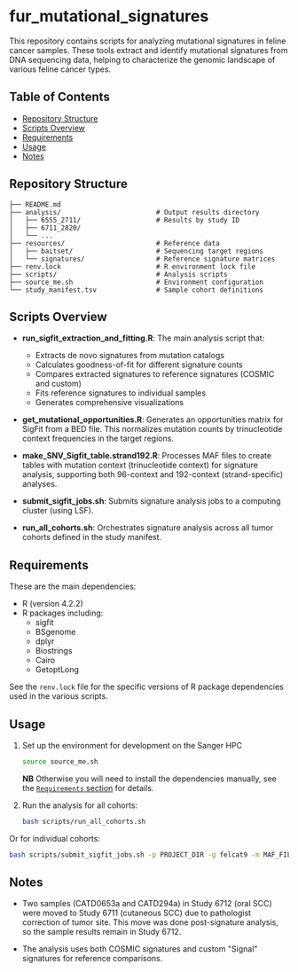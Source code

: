 # fur_mutational_signatures

This repository contains scripts for analyzing mutational signatures in feline cancer samples. These tools extract and identify mutational signatures from DNA sequencing data, helping to characterize the genomic landscape of various feline cancer types.

## Table of Contents
- [Repository Structure](#repository-structure)
- [Scripts Overview](#scripts-overview)
- [Requirements](#requirements)
- [Usage](#usage)
- [Notes](#notes)

## Repository Structure

```
├── README.md
├── analysis/                        # Output results directory
│   ├── 6555_2711/                   # Results by study ID
│   ├── 6711_2820/
│   └── ...
├── resources/                       # Reference data
│   ├── baitset/                     # Sequencing target regions
│   └── signatures/                  # Reference signature matrices
├── renv.lock                        # R environment lock file
├── scripts/                         # Analysis scripts
├── source_me.sh                     # Environment configuration
└── study_manifest.tsv               # Sample cohort definitions
```


## Scripts Overview

- **run_sigfit_extraction_and_fitting.R**: The main analysis script that:
  - Extracts de novo signatures from mutation catalogs
  - Calculates goodness-of-fit for different signature counts
  - Compares extracted signatures to reference signatures (COSMIC and custom)
  - Fits reference signatures to individual samples
  - Generates comprehensive visualizations

- **get_mutational_opportunities.R**: Generates an opportunities matrix for
  SigFit from a BED file. This normalizes mutation counts by trinucleotide
  context frequencies in the target regions.
- **make_SNV_Sigfit_table.strand192.R**: Processes MAF files to create tables
  with mutation context (trinucleotide context) for signature analysis,
  supporting both 96-context and 192-context (strand-specific) analyses.
- **submit_sigfit_jobs.sh**: Submits signature analysis jobs to a computing
  cluster (using LSF).
- **run_all_cohorts.sh**: Orchestrates signature analysis across all tumor
  cohorts defined in the study manifest.



## Requirements



These are the main dependencies:

- R (version 4.2.2)
- R packages including:
  - sigfit
  - BSgenome
  - dplyr
  - Biostrings
  - Cairo
  - GetoptLong

See the `renv.lock` file for the specific versions of R package dependencies used in the various scripts.

## Usage

1. Set up the environment for development on the Sanger HPC 
   ```bash
   source source_me.sh
   ```
   **NB** Otherwise you will need to install the dependencies manually, see the [`Requirements` section](#requirements) for details.

2. Run the analysis for all cohorts:
   ```bash
   bash scripts/run_all_cohorts.sh
   ```

Or for individual cohorts:
   ```bash
   bash scripts/submit_sigfit_jobs.sh -p PROJECT_DIR -g felcat9 -m MAF_FILE -c COSMIC_SIGNATURES -s SIGNAL_SIGNATURES
   ```

## Notes

- Two samples (CATD0653a and CATD294a) in Study 6712 (oral SCC) were moved to
  Study 6711 (cutaneous SCC) due to pathologist correction of tumor site. This
  move was done post-signature analysis, so the sample results remain in Study
  6712.

- The analysis uses both COSMIC signatures and custom "Signal" signatures for
  reference comparisons.